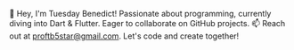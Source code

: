👋 Hey, I'm Tuesday Benedict! 
Passionate about programming, currently diving into Dart & Flutter. Eager to collaborate on GitHub projects. 
📫 Reach out at proftb5star@gmail.com. Let's code and create together!


<!---
TuesdayBenedict/TuesdayBenedict is a ✨ special ✨ repository because its `README.md` (this file) appears on your GitHub profile.
You can click the Preview link to take a look at your changes.
--->
